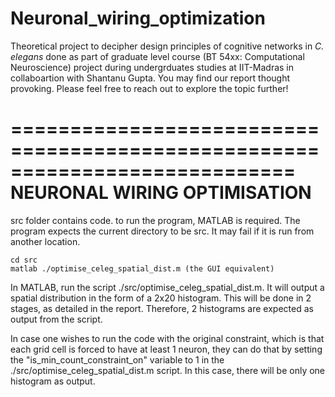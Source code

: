 # Neuronal_wiring_optimization
Theoretical project to decipher design principles of cognitive networks in _C. elegans_ done as part of graduate level course (BT 54xx: Computational Neuroscience) project during undergrduates studies at IIT-Madras in collaboartion with Shantanu Gupta. You may find our report thought provoking. Please feel free to reach out to explore the topic further!

============================================================================
						NEURONAL WIRING OPTIMISATION
============================================================================

src folder contains code.
to run the program, MATLAB is required. The program expects the current
directory to be src. It may fail if it is run from another location.

	cd src
	matlab ./optimise_celeg_spatial_dist.m (the GUI equivalent)

In MATLAB, run the script ./src/optimise_celeg_spatial_dist.m.
It will output a spatial distribution in the form of a 2x20 histogram.
This will be done in 2 stages, as detailed in the report. Therefore, 2
histograms are expected as output from the script.

In case one wishes to run the code with the original constraint, which is
that each grid cell is forced to have at least 1 neuron, they can do that by
setting the "is_min_count_constraint_on" variable to 1 in the
./src/optimise_celeg_spatial_dist.m script. In this case, there will be only
one histogram as output.
